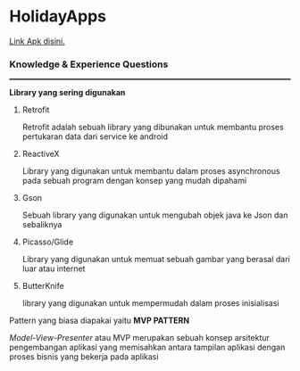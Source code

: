 # HolidayApps
<p> <a href="https://drive.google.com/drive/folders/1SyrrdHP7VB3c3iotXdVEz-TCdIilvKUJ?usp=sharing">Link Apk disini.</a></p>
<h3>Knowledge & Experience Questions</h3>
<hr style="height:2px;border-width:0;color:'#333333';background-color:'#333333'">
<p><b>Library yang sering digunakan</b></p>
<ol>
  <li>Retrofit</li>
  <p>Retrofit adalah sebuah library yang dibunakan untuk membantu proses pertukaran data dari service ke android</p>
  <li>ReactiveX</li>
  <p>Library yang digunakan untuk membantu dalam proses asynchronous pada sebuah program dengan konsep yang mudah dipahami</P>
  <li>Gson</li>
  <p>Sebuah library yang digunakan untuk mengubah objek java ke Json dan sebaliknya</p>
  <li>Picasso/Glide</li>
  <p>Library yang digunakan untuk memuat sebuah gambar yang berasal dari luar atau internet</p>
  <li>ButterKnife</li>
  <p>library yang digunakan untuk mempermudah dalam proses inisialisasi</p>
</ol>
<p>Pattern yang biasa diapakai yaitu <b>MVP PATTERN</b></p>
<p><i>Model-View-Presenter</i> atau MVP merupakan sebuah konsep arsitektur pengembangan aplikasi yang memisahkan antara tampilan aplikasi dengan proses bisnis yang bekerja pada aplikasi</P>
